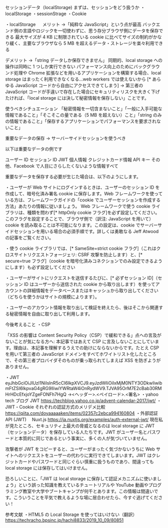 セッションデータ（localStorage)
まずは、セッションをどう扱うか
・localStorage
・sessionStrage
・Cookie

・localStorage 　
メリット
→「純粋な JavaScript」という点が最高
バックエンド側の言語やロジックを一切使わずに、思う存分ブラウザ側にデータを保存できる
最大サイズが 4 KB に制限されている cookie に比べてサイズの制約がかなり緩く、主要なブラウザなら 5 MB を超えるデータ・ストレージを楽々利用できる

デメリット
→「string データしか保存できません」
同期的、local storage への操作は同時に 1 つしか実行できない
パフォーマンス向上のためにバックグラウンド処理や Chrome 拡張などを用いるアプリケーションを構築する場合、local storage はまったく利用できなくなる…web workers では使えないから
[* あらゆる JavaScript コードから自由にアクセスできてしまう]
→ 第三者の JavaScript コードが手違いで存在した場合にセキュリティリスクを大きく下げたければ、「local storage には決して秘密情報を保存しない」ことです。

使うべきシチュエーション
「秘密情報を一切含まないこと」「一般に入手可能な情報であること」「そこそこの量である（5 MB を超えない）こと」「string のみの情報であること」「保存するアプリケーションでパフォーマンスを要求されないこと」

重要なデータの保存
→ サーバーサイドセッションを使うべき

以下は重要なデータの例です

ユーザー ID
セッション ID
JWT
個人情報
クレジットカード情報
API キー
その他、Facebook で人目にさらしたくないような情報すべて

重要なデータを保存する必要が生じた場合は、以下のようにします。

・ユーザーが Web サイトにログインするときは、ユーザーのセッション ID を作成して、暗号化済み署名 cookie に保存します。Web フレームワークを使っている方は、フレームワークガイドの「cookie でユーザーセッションを作成する方法」あたりの情報に従いましょう。
Web フレームワークで使う cookie ライブラリは、種類を問わず[* httpOnly cookie フラグ]を必ず設定してください。このフラグを設定することで、ブラウザ側で（訳注: JavaScript を用いて）cookie を読み取ることは不可能になります。この設定は、cookie でサーバーサイドセッションを用いる場合の必須手順です。詳しくは勇敢なる Jeff Atwood の記事をご覧ください。

・使う cookie ライブラリでは、[* SameSite=strict cookie フラグ]（これはクロスサイトリクエストフォージェリ: CSRF 攻撃を防止します）と、[* secure=true フラグ]（cookie を暗号化済みコネクションでのみ設定できるようにします）も必ず設定してください

・ユーザーがサイトにリクエストを送信するたびに、[* 必ずセッション ID]（セッション ID はユーザーから送信された cookie から取り出します）を使ってアカウントの詳細情報をデータベースまたはキャッシュから取り出してください（どちらを使うかはサイトの規模によります）。

・ユーザーのアカウント情報を取り出して検証を終えたら、後はそこから関連する秘密情報を自由に取り出して利用します。

今後考えること
・CSP

「XSS の影響は Content Security Policy（CSP）で緩和できる」点への言及がないことが気になる方へ: 本記事ではあえて CSP に言及しないことにしています。理由は、本記事を理解するうえでの助けにならないからです。たとえ CSP を用いて第三者の JavaScript ドメインをすべてホワイトリスト化したところで、その第三者プロバイダそのものが乗っ取られてしまえば XSS を防ぎようがありません。

・JWT
eyJhbGciOiJIUzI1NiIsInR5cCI6IkpXVCJ9.eyJzdWIiOiIxMjM0NTY3ODkwIiwibmFtZSI6IkpvaG4gRG9lIiwiYWRtaW4iOnRydWV9.TJVA95OrM7E2cBab30RMHrHDcEfxjoYZgeFONFh7HgQ
→<ヘッダー>.<ペイロード>.<署名>
・yahoo tech ブログ JWT
https://techblog.yahoo.co.jp/advent-calendar-2017/jwt/
・JWT・Cookie それぞれの認証方式のメリデメ比較
https://qiita.com/doyaaaaaken/items/02357c2ebca994160804
・外部認証 API (JWT)　 Nuxt.js
https://ja.nuxtjs.org/examples/auth-external-jwt/
現在私が見たところ、セキュリティ上最大の脅威となるのは local storage に JWT（セッションデータ）を保存している人たちです。JWT がユーザー名とパスワードと本質的に同じであるという事実に、多くの人が気づいていません。

攻撃者が JWT をコピーすると、ユーザーがまったく気づかないうちに Web サイトへのリクエストをユーザーの代わりに実行できてしまいます。JWT はクレジットカードやパスワードと同じぐらい慎重に扱うものであり、間違っても local storage には保存してはいけません。

恐ろしいことに、「JWT は local storage に保存して認証メカニズムに使いましょう」という誤った知識を教えているチュートリアルや YouTube 動画やプログラミング教室や大学やブートキャンプが何千とあります。この情報は間違いです。こういうことを平気で教えるような場に居合わせたら、今すぐ逃げてください！

参考文献
・HTML5 の Local Storage を使ってはいけない（翻訳）
https://techracho.bpsinc.jp/hachi8833/2019_10_09/80851
